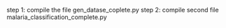 
step 1: compile the file gen_datase_coplete.py
step 2: compile second file malaria_classification_complete.py
